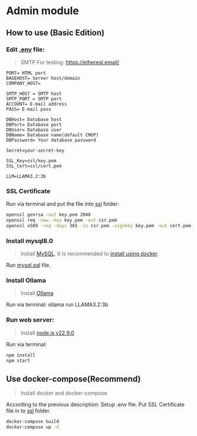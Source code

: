 # Admin module

## How to use (Basic Edition)

### Edit [.env](.env) file:

> SMTP For testing: https://ethereal.email/
```plaintext
PORT= HTML port  
BASEHOST= Server host/domain  
COMPANY_HOST=  

SMTP_HOST = SMTP host  
SMTP_PORT = SMTP port  
ACCOUNT= E-mail address  
PASS= E-mail pass  

DBHost= Database host  
DBPort= Database port  
DBUser= Database user  
DBName= Database name(default CMOP)  
DBPassword= Your database password

Secret=your-secret-key

SSL_Key=ssl/key.pem  
SSL_Cert=ssl/cert.pem

LLM=LLAMA3.2:3b
```
### SSL Certificate

Run via terminal and put the file into [ssl](./ssl/) folder:  
```bash
openssl genrsa -out key.pem 2048  
openssl req -new -key key.pem -out csr.pem  
openssl x509 -req -days 365 -in csr.pem -signkey key.pem -out cert.pem  
```
### Install mysql8.0

> Install [MySQL](https://dev.mysql.com/downloads/mysql/). It is recommended to [install using docker](https://gist.github.com/eric-do/b8cb9a901287f5f100f6f4541074a59f).

Run [mysql.sql](https://github.com/Coffee-Con/Database/blob/main/mysql.sql) file.

### Install Ollama

> Install [Ollama](https://ollama.com/)

Run via terminal: ollama run LLAMA3.2:3b

### Run web server:

> Install [node.js v22.9.0](https://nodejs.org/en/download/package-manager)  

Run via terminal:  
```bash
npm install  
npm start
```
## Use docker-compose(Recommend)

> Install docker and docker-compose

According to the previous description: Setup .env file. Put SSL Certificate file in to [ssl](./ssl/) folder.
```bash
docker-compose build  
docker-compose up -d
```
